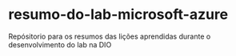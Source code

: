 # resumo-do-lab-microsoft-azure
Repósitorio para os resumos das lições aprendidas durante o desenvolvimento do lab na DIO
